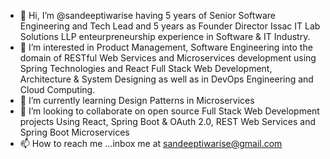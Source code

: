 - 👋 Hi, I’m @sandeeptiwarise having 5 years of Senior Software Engineering and Tech Lead and 5 years as Founder Director Issac IT Lab Solutions LLP enteurpreneurship experience in Software & IT Industry.
- 👀 I’m interested in Product Management, Software Engineering into the domain of RESTful Web Services and Microservices development using Spring Technologies and React Full Stack Web Development, Architecture & System Designing as well as in DevOps Engineering and Cloud Computing. 
- 🌱 I’m currently learning Design Patterns in Microservices 
- 💞️ I’m looking to collaborate on open source Full Stack Web Development projects Using React, Spring Boot & OAuth 2.0, REST Web Services and Spring Boot Microservices
- 📫 How to reach me ...inbox me at sandeeptiwarise@gmail.com

<!---
sandeeptiwarise/sandeeptiwarise is a ✨ special ✨ repository because its `README.md` (this file) appears on your GitHub profile.
You can click the Preview link to take a look at your changes.
--->
